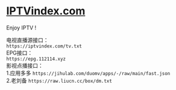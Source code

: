 # [IPTVindex.com](https://iptvindex.com/)  
Enjoy IPTV !   

电视直播源接口：  
`https://iptvindex.com/tv.txt`  
EPG接口：  
`https://epg.112114.xyz`  
影视点播接口：  
1.应用多多 `https://jihulab.com/duomv/apps/-/raw/main/fast.json`  
2.老刘备 `https://raw.liucn.cc/box/dm.txt`  
